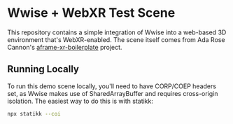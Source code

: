 # Wwise + WebXR Test Scene

This repository contains a simple integration of Wwise into a web-based 3D environment that's WebXR-enabled.
The scene itself comes from Ada Rose Cannon's [aframe-xr-boilerplate](https://github.com/AdaRoseCannon/aframe-xr-boilerplate) project.

## Running Locally

To run this demo scene locally, you'll need to have CORP/COEP headers set, as Wwise makes use of SharedArrayBuffer and requires cross-origin isolation. The easiest way to do this is with statikk:

```sh
npx statikk --coi
```

